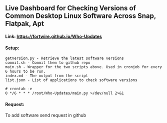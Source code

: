 ## Live Dashboard for Checking Versions of Common Desktop Linux Software Across Snap, Flatpak, Apt

#### Link: https://fortwire.github.io/Who-Updates

#### Setup:

	getVersion.py - Retrieve the latest software versions
	commit.sh - Commit them to github repo
	main.sh - Wrapper for the two scripts above. Used in cronjob for every 6 hours to be run.
	index.md - The output from the script
	list.json - List of applications to check software versions
	
	# crontab -e
	0 */6 * * * /root/Who-Updates/main.py >/dev/null 2>&1
	
#### Request:

To add software send request in github
